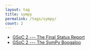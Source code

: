 ```yaml
---
layout: tag
title: sympy
permalink: /tags/sympy/
count: 2
---
```


- [GSoC 2 --- The Final Status Report](https://wermos.github.io/blog/gsoc/sympy/gsoc-2-the-final-status-report/)
- [GSoC 2 --- The SymPy Boogaloo](https://wermos.github.io/blog/gsoc/sympy/gsoc-2-the-sympy-boogaloo/)
